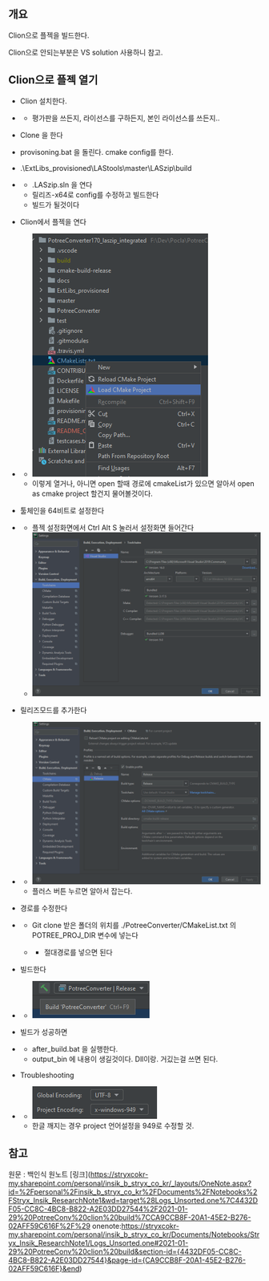## 개요

Clion으로 플젝을 빌드한다.

Clion으로 안되는부분은 VS solution 사용하니 참고.



## Clion으로 플젝 열기



- Clion 설치한다.

- - 평가판을 쓰든지, 라이선스를 구하든지, 본인 라이선스를 쓰든지..

 

- Clone 을 한다
- provisoning.bat 을 돌린다. cmake config를 한다.

 

- .\ExtLibs_provisioned\LAStools\master\LASzip\build

- - .LASzip.sln 을 연다
  - 릴리즈-x64로 config를 수정하고 빌드한다
  - 빌드가 될것이다

- Clion에서 플젝을 연다

- - ![image-20210129190116503](.\assets\README_CLION_GUIDE\image-20210129190116503.png)
  - 이렇게 열거나, 아니면 open 할때 경로에      cmakeList가 있으면 알아서 open as cmake project 할건지 물어볼것이다.

- 툴체인을 64비트로 설정한다

- - 플젝 설정화면에서 Ctrl Alt S 눌러서 설정화면 들어간다
  - ![image-20210129190130794](.\assets\README_CLION_GUIDE\image-20210129190130794.png)

- 릴리즈모드를 추가한다

- - ![image-20210129190143411](.\assets\README_CLION_GUIDE\image-20210129190143411.png)
  - 플러스 버튼 누르면 알아서 잡는다.

- 경로를 수정한다

- - Git clone 받은 폴더의 위치를      ./PotreeConverter/CMakeList.txt 의 POTREE_PROJ_DIR 변수에 넣는다

  - - 절대경로를 넣으면 된다

- 빌드한다

- - ![image-20210129190155655](.\assets\README_CLION_GUIDE\image-20210129190155655.png)

- 빌드가 성공하면 

- - after_build.bat 을 실행한다.
  - output_bin 에 내용이 생길것이다. Dll이랑. 거깄는걸 쓰면 된다.

- Troubleshooting

- - ![image-20210129190210076](.\assets\README_CLION_GUIDE\image-20210129190210076.png)
  - 한글 깨지는 경우 project 언어설정을 949로 수정할 것.





## 참고

원문 : 백인식 원노트 [링크](https://stryxcokr-my.sharepoint.com/personal/insik_b_stryx_co_kr/_layouts/OneNote.aspx?id=%2Fpersonal%2Finsik_b_stryx_co_kr%2FDocuments%2FNotebooks%2FStryx_Insik_ResearchNote1&wd=target%28Logs_Unsorted.one%7C4432DF05-CC8C-4BC8-B822-A2E03DD27544%2F2021-01-29%20PotreeConv%20clion%20build%7CCA9CCB8F-20A1-45E2-B276-02AFF59C616F%2F%29
onenote:https://stryxcokr-my.sharepoint.com/personal/insik_b_stryx_co_kr/Documents/Notebooks/Stryx_Insik_ResearchNote1/Logs_Unsorted.one#2021-01-29%20PotreeConv%20clion%20build&section-id={4432DF05-CC8C-4BC8-B822-A2E03DD27544}&page-id={CA9CCB8F-20A1-45E2-B276-02AFF59C616F}&end)